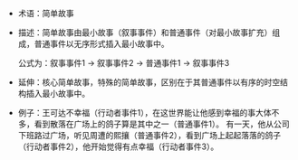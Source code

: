 + 术语：简单故事
+ 描述：简单故事由最小故事（叙事事件）和普通事件（对最小故事扩充）组成，普通事件以无序形式插入最小故事中。

  公式为：叙事事件1 -> 叙事事件2 -> 普通事件1 -> 叙事事件3 
  
+ 延伸：核心简单故事，特殊的简单故事，区别在于其普通事件以有序的时空结构插入最小故事中。
+ 例子：王可达不幸福（行动者事件1），在这世界能让他感到幸福的事大体不多，看到散落在广场上的鸽子算是其中之一（普通事件1）。
有一天，他从公司下班路过广场，听见周遭的熙攘（普通事件2），看到广场上起起落落的鸽子（行动者事件2），他开始觉得有点幸福（行动者事件3）。
 
